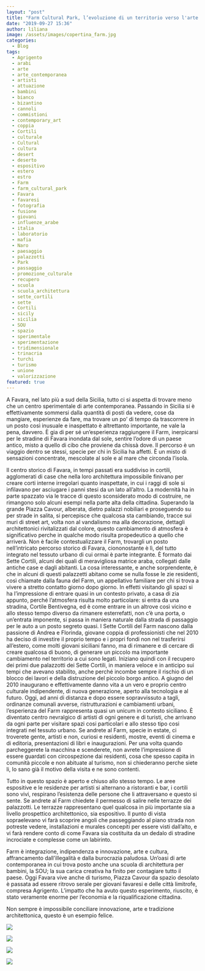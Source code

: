 ```yaml
---
layout: "post"
title: "Farm Cultural Park, l’evoluzione di un territorio verso l'arte contemporanea"
date: "2019-09-27 15:36"
author: liliana
image: /assets/images/copertina_farm.jpg
categories:
  - Blog
tags:
  - Agrigento
  - arabi
  - arte
  - arte_contemporanea
  - artisti
  - attuazione
  - bambini
  - bianco
  - bizantino
  - cannoli
  - commistioni
  - contemporary_art
  - coppia
  - Cortili
  - culturale
  - Cultural
  - cultura
  - desert
  - deserto
  - espositivo
  - estero
  - estro
  - Farm
  - farm_cultural_park
  - Favara
  - favaresi
  - fotografia
  - fusione
  - giovani
  - influenze_arabe
  - italia
  - laboratorio
  - mafia
  - Naro
  - paesaggio
  - palazzotti
  - Park
  - passaggio
  - promozione_culturale
  - recupero
  - scuola
  - scuola_architettura
  - sette_cortili
  - sette
  - Cortili
  - sicily
  - sicilia
  - SOU
  - spazio
  - sperimentale
  - sperimentazione
  - tridimensionale
  - trinacria
  - turchi
  - turismo
  - unione
  - valorizzazione
featured: true
---
```

A Favara, nel lato più a sud della Sicilia, tutto ci si aspetta di trovare meno che un centro sperimentale di arte contemporanea. Passando in Sicilia si è effettivamente sommersi dalla quantità di posti da vedere, cose da mangiare, esperienze da fare, ma trovare un po’ di tempo da trascorrere in un posto così inusuale e inaspettato è altrettanto importante, ne vale la pena, davvero. È gia di per sé un’esperienza raggiungere il Farm, inerpicarsi per le stradine di Favara inondata dal sole, sentire l’odore di un paese antico, misto a quello di cibo che proviene da chissà dove. Il percorso è un viaggio dentro se stessi, specie per chi in Sicilia ha affetti. È un misto di sensazioni concentrate, mescolate al sole e al mare che circonda l’isola.

Il centro storico di Favara, in tempi passati era suddiviso in cortili, agglomerati di case che nella loro architettura impossibile finivano per creare corti interne irregolari quanto inaspettate, in cui i raggi di sole si infilavano per asciugare i panni stesi da un lato all’altro. La modernità ha in parte spazzato via le tracce di questo sconsiderato modo di costruire, ne rimangono solo alcuni esempi nella parte alta della cittadina. Superando la grande Piazza Cavour, alberata, dietro palazzi nobiliari e proseguendo su per strade in salita, si percepisce che qualcosa sta cambiando, tracce sui muri di street art, volta non al vandalismo ma alla decorazione, dettagli architettonici rivitalizzati dal colore, questo cambiamento di atmosfera è significativo perche in qualche modo risulta propedeutico a quello che arriverà. Non è facile contestualizzare il Farm, trovargli un posto nell’intricato percorso storico di Favara, ciononostante è lì, del tutto integrato nel tessuto urbano di cui ormai è parte integrante. È formato dai Sette Cortili, alcuni dei quali di meravigliosa matrice araba, collegati dalle antiche case e dagli abitanti. La cosa interessante, e anche sorprendente, è che in alcuni di questi palazzetti abitano come se nulla fosse le zie residenti, così chiamate dalla fauna del Farm, un appellativo familiare per chi si trova a vivere a stretto contatto giorno dopo giorno. In effetti visitando gli spazi si ha l’impressione di entrare quasi in un contesto privato, a casa di zia appunto, perché l’atmosfera risulta molto particolare: si entra da una stradina, Cortile Bentivegna, ed è come entrare in un altrove così vicino e allo stesso tempo diverso da rimanere esterrefatti, non c’è una porta, o un’entrata imponente, si passa in maniera naturale dalla strada di passaggio per le auto a un posto segreto quasi. I Sette Cortili del Farm nascono dalla passione di Andrea e Florinda, giovane coppia di professionisti che nel 2010 ha deciso di investire il proprio tempo e i propri fondi non nel trasferirsi all’estero, come molti giovani siciliani fanno, ma di rimanere e di cercare di creare qualcosa di buono, di generare un piccolo ma importante cambiamento nel territorio a cui sono legati. Iniziano quindi con il recupero dei primi due palazzotti dei Sette Cortili, in maniera veloce e in anticipo sui tempi che avevano stabilito, anche perché incombe sempre il rischio di un blocco dei lavori e della distruzione del piccolo borgo antico. A giugno del 2010 inaugurano e effettivamente danno vita a un vero e proprio centro culturale indipendente, di nuova generazione, aperto alla tecnologia e al futuro. Oggi, ad anni di distanza e dopo essere sopravvissuto a tagli, ordinanze comunali avverse, ristrutturazioni e cambiamenti urbani, l’esperienza del Farm rappresenta quasi un unicum in contesto siciliano. È diventato centro nevralgico di artisti di ogni genere e di turisti, che arrivano da ogni parte per visitare spazi cosi particolari e allo stesso tipo cosi integrati nel tessuto urbano. Se andrete al Farm, specie in estate, ci troverete gente, artisti e non, curiosi e residenti, mostre, eventi di cinema e di editoria, presentazioni di libri e inaugurazioni. Per una volta quando parcheggerete la macchina e scenderete, non avrete l’impressione di essere guardati con circospezione dai residenti, cosa che spesso capita in comunità piccole e non abituate al turismo, non si chiederanno perche siete li, lo sano già il motivo della visita e ne sono contenti.

Tutto in questo spazio è aperto e chiuso allo stesso tempo. Le aree espositive e le residenze per artisti si alternano a ristoranti e bar, i cortili sono vivi, respirano l’esistenza delle persone che li attraversano e questo si sente. Se andrete al Farm chiedete il permesso di salire nelle terrazze dei palazzotti. Le terrazze rappresentano quel qualcosa in più importante sia a livello prospettico architettonico, sia espositivo. Il punto di vista sopraelevano vi farà scoprire angoli che passeggiando al piano strada non potreste vedere, installazioni e murales concepiti per essere visti dall’alto, e vi farà rendere conto di come Favara sia costituita da un dedalo di stradine incrociate e complesse come un labirinto.

Farm è integrazione, indipendenza e innovazione, arte e cultura, affrancamento dall’illegalità e dalla burocrazia paludosa. Un’oasi di arte contemporanea in cui trova posto anche una scuola di architettura per bambini, la SOU; la sua carica creativa ha finito per contagiare tutto il paese. Oggi Favara vive anche di turismo, Piazza Cavour da spazio desolato è passata ad essere ritrovo serale per giovani favaresi e delle città limitrofe, compresa Agrigento. L’impatto che ha avuto questo esperimento, riuscito, è stato veramente enorme per l’economia e la riqualificazione cittadina.

Non sempre è impossibile conciliare innovazione, arte e tradizione architettonica, questo è un esempio felice.


![](/web/assets/images/farm1.jpg)

![](/web/assets/images/farm2.jpg)

![](/web/assets/images/farm3.jpg)

![](/web/assets/images/farm4.jpg)
